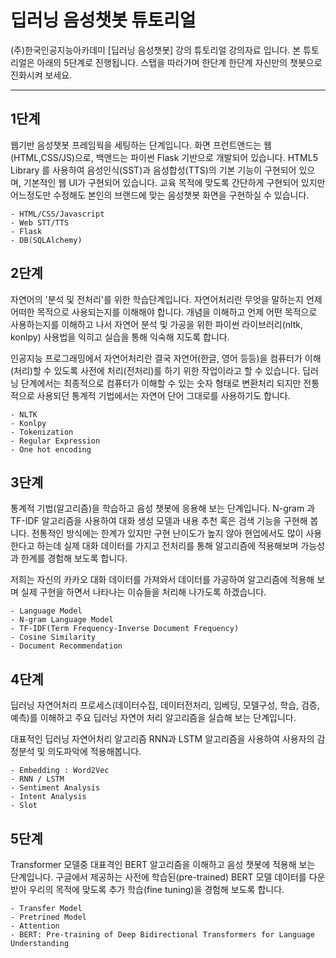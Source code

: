 # 딥러닝 음성챗봇 튜토리얼

(주)한국인공지능아카데미 [딥러닝 음성챗봇] 강의 튜토리얼 강의자료 입니다. 본 튜토리얼은 아래의 5단계로 진행됩니다. 스탭을 따라가며 한단계 한단계 자신만의 챗봇으로 진화시켜 보세요.

---

## 1단계
웹기반 음성챗봇 프레임웍을 세팅하는 단계입니다. 화면 프런트앤드는 웹(HTML,CSS/JS)으로, 백앤드는 파이썬 Flask 기반으로 개발되어 있습니다. HTML5 Library 를 사용하여 음성인식(SST)과 음성합성(TTS)의 기본 기능이 구현되어 있으며, 기본적인 웹 UI가 구현되어 있습니다. 교육 목적에 맞도록 간단하게 구현되어 있지만 어느정도만 수정해도 본인의 브랜드에 맞는 음성챗봇 화면을 구현하실 수 있습니다.

```
- HTML/CSS/Javascript
- Web STT/TTS
- Flask
- DB(SQLAlchemy)
```

## 2단계
자연어의 '분석 및 전처리'를 위한 학습단계입니다. 자연어처리란 무엇을 말하는지 언제 어떠한 목적으로 사용되는지를 이해해야 합니다. 개념을 이해하고 언제 어떤 목적으로 사용하는지를 이해하고 나서 자연어 분석 및 가공을 위한 파이썬 라이브러리(nltk, konlpy) 사용법을 익히고 실습을 통해 익숙해 지도록 합니다.

인공지능 프로그래밍에서 자연어처리란 결국 자연어(한글, 영어 등등)을 컴퓨터가 이해(처리)할 수 있도록 사전에 처리(전처리)를 하기 위한 작업이라고 할 수 있습니다. 딥러닝 단계에서는 최종적으로 컴퓨터가 이해할 수 있는 숫자 형태로 변환처리 되지만 전통적으로 사용되던 통계적 기법에서는 자연어 단어 그대로를 사용하기도 합니다.

```
- NLTK
- Konlpy
- Tokenization
- Regular Expression
- One hot encoding
```


## 3단계
통계적 기법(알고리즘)을 학습하고 음성 챗봇에 응용해 보는 단계입니다. N-gram 과 TF-IDF 알고리즘을 사용하여 대화 생성 모델과 내용 추천 혹은 검색 기능을 구현해 봅니다. 전통적인 방식에는 한계가 있지만 구현 난이도가 높지 않아 현업에서도 많이 사용한다고 하는데 실제 대화 데이터를 가지고 전처리를 통해 알고리즘에 적용해보며 가능성과 한계를 경험해 보도록 합니다.

저희는 자신의 카카오 대화 데이터를 가져와서 데이터를 가공하여 알고리즘에 적용해 보며 실제 구현을 하면서 나타나는 이슈들을 처리해 나가도록 하겠습니다.

```
- Language Model
- N-gram Language Model
- TF-IDF(Term Frequency-Inverse Document Frequency)
- Cosine Similarity
- Document Recommendation
```

## 4단계
딥러닝 자연어처리 프로세스(데이터수집, 데이터전처리, 임베딩, 모델구성, 학습, 검증, 예측)를 이해하고 주요 딥러닝 자연어 처리 알고리즘을 실습해 보는 단계입니다.

대표적인 딥러닝 자연어처리 알고리즘 RNN과 LSTM 알고리즘을 사용하여 사용자의 감정분석 및 의도파악에 적용해봅니다.

```
- Embedding : Word2Vec
- RNN / LSTM
- Sentiment Analysis
- Intent Analysis
- Slot
```

## 5단계
Transformer 모델중 대표격인 BERT 알고리즘을 이해하고 음성 챗봇에 적용해 보는 단계입니다. 구글에서 제공하는 사전에 학습된(pre-trained) BERT 모델 데이터를 다운받아 우리의 목적에 맞도록 추가 학습(fine tuning)을 경험해 보도록 합니다.


```
- Transfer Model
- Pretrined Model
- Attention
- BERT: Pre-training of Deep Bidirectional Transformers for Language Understanding
```
